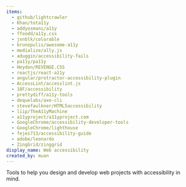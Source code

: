 ```yaml
---
items:
  - github/lightcrawler
  - Khan/tota11y
  - addyosmani/a11y
  - ffoodd/a11y.css
  - jxnblk/colorable
  - brunopulis/awesome-a11y
  - medialize/ally.js
  - aduggin/accessibility-fails
  - pa11y/pa11y
  - Heydon/REVENGE.CSS
  - reactjs/react-a11y
  - angular/protractor-accessibility-plugin
  - AccessLint/accesslint.js
  - 18F/accessibility
  - prettydiff/a11y-tools
  - dequelabs/axe-cli
  - stevefaulkner/HTML5accessibility
  - liip/TheA11yMachine
  - a11yproject/a11yproject.com
  - GoogleChrome/accessibility-developer-tools
  - GoogleChrome/lighthouse
  - fejes713/accessibility-guide
  - adobe/leonardo
  - ZingGrid/zinggrid
display_name: Web accessibility
created_by: muan
---
```


Tools to help you design and develop web projects with accessibility in mind.
